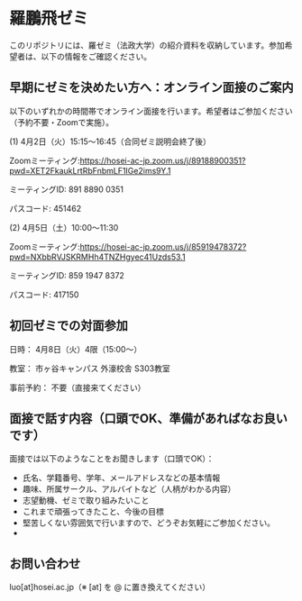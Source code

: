# 羅鵬飛ゼミ

このリポジトリには、羅ゼミ（法政大学）の紹介資料を収納しています。参加希望者は、以下の情報をご確認ください。

## 早期にゼミを決めたい方へ：オンライン面接のご案内
以下のいずれかの時間帯でオンライン面接を行います。希望者はご参加ください（予約不要・Zoomで実施）。

(1) 4月2日（火）15:15～16:45（合同ゼミ説明会終了後）

Zoomミーティング:https://hosei-ac-jp.zoom.us/j/89188900351?pwd=XET2FkaukLrtRbFnbmLF1IGe2ims9Y.1

ミーティングID: 891 8890 0351

パスコード: 451462


(2) 4月5日（土）10:00～11:30

Zoomミーティング:https://hosei-ac-jp.zoom.us/j/85919478372?pwd=NXbbRVJSKRMHh4TNZHgyec41Uzds53.1

ミーティングID: 859 1947 8372

パスコード: 417150

## 初回ゼミでの対面参加

日時： 4月8日（火）4限（15:00～）

教室： 市ヶ谷キャンパス 外濠校舎 S303教室

事前予約： 不要（直接来てください）

## 面接で話す内容（口頭でOK、準備があればなお良いです）
面接では以下のようなことをお聞きします（口頭でOK）：

- 氏名、学籍番号、学年、メールアドレスなどの基本情報
- 趣味、所属サークル、アルバイトなど（人柄がわかる内容）
- 志望動機、ゼミで取り組みたいこと
- これまで頑張ってきたこと、今後の目標
- 堅苦しくない雰囲気で行いますので、どうぞお気軽にご参加ください。
- 
## お問い合わせ
luo[at]hosei.ac.jp（※ [at] を @ に置き換えてください）

